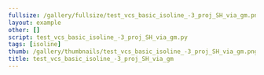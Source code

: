 ```yaml
---
fullsize: /gallery/fullsize/test_vcs_basic_isoline_-3_proj_SH_via_gm.png
layout: example
other: []
script: test_vcs_basic_isoline_-3_proj_SH_via_gm.py
tags: [isoline]
thumb: /gallery/thumbnails/test_vcs_basic_isoline_-3_proj_SH_via_gm.png
title: test_vcs_basic_isoline_-3_proj_SH_via_gm
---
```

